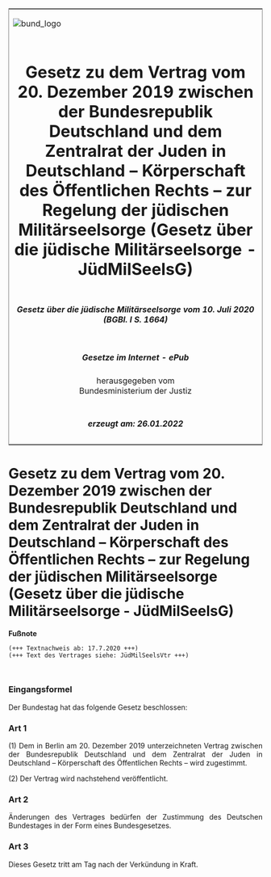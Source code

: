 <span id="DECKBLATT.html"></span>

<table border="0" frame="border" width="100%">

<tr valign="top">

<td align="left">

![bund\_logo](BfJ_2021_Web_de_de.gif)

</td>

<td align="right">

 

</td>

</tr>

<tr align="center" valign="middle">

<td colspan="2">

# Gesetz zu dem Vertrag vom 20. Dezember 2019 zwischen der Bundesrepublik Deutschland und dem Zentralrat der Juden in Deutschland – Körperschaft des Öffentlichen Rechts – zur Regelung der jüdischen Militärseelsorge (Gesetz über die jüdische Militärseelsorge - JüdMilSeelsG)

</td>

</tr>

<tr align="center" valign="middle">

<td colspan="2">

##### Gesetz über die jüdische Militärseelsorge vom 10. Juli 2020 (BGBl. I S. 1664)

</td>

</tr>

<tr align="center" valign="middle">

<td colspan="2">

  
  

##### Gesetze im Internet - ePub  
  
herausgegeben vom  
Bundesministerium der Justiz

</td>

</tr>

<tr align="center" valign="bottom">

<td colspan="2">

  
  

##### erzeugt am: 26.01.2022

</td>

</tr>

</table>

<span id="BJNR166400020.html"></span>

# Gesetz zu dem Vertrag vom 20. Dezember 2019 zwischen der Bundesrepublik Deutschland und dem Zentralrat der Juden in Deutschland – Körperschaft des Öffentlichen Rechts – zur Regelung der jüdischen Militärseelsorge (Gesetz über die jüdische Militärseelsorge - JüdMilSeelsG)

<div>

  
**Fußnote**

<div class="jnhtml">

<div>

<div class="jurAbsatz">

  

``` 
(+++ Textnachweis ab: 17.7.2020 +++)
(+++ Text des Vertrages siehe: JüdMilSeelsVtr +++)

 
```

</div>

</div>

</div>

</div>

<span id="BJNR166400020BJNE000100000.html"></span>

### Eingangsformel  

<div>

<div class="jnhtml">

<div>

<div class="jurAbsatz" style="text-align:justify;">

Der Bundestag hat das folgende Gesetz beschlossen:

</div>

</div>

</div>

</div>

<span id="BJNR166400020BJNE000200000.html"></span>

### Art 1  

<div>

<div class="jnhtml">

<div>

<div class="jurAbsatz" style="text-align:justify;">

(1) Dem in Berlin am 20. Dezember 2019 unterzeichneten Vertrag zwischen
der Bundesrepublik Deutschland und dem Zentralrat der Juden in
Deutschland – Körperschaft des Öffentlichen Rechts – wird zugestimmt.

</div>

<div class="jurAbsatz" style="text-align:justify;">

(2) Der Vertrag wird nachstehend veröffentlicht.

</div>

</div>

</div>

</div>

<span id="BJNR166400020BJNE000300000.html"></span>

### Art 2  

<div>

<div class="jnhtml">

<div>

<div class="jurAbsatz" style="text-align:justify;">

Änderungen des Vertrages bedürfen der Zustimmung des Deutschen
Bundestages in der Form eines Bundesgesetzes.

</div>

</div>

</div>

</div>

<span id="BJNR166400020BJNE000400000.html"></span>

### Art 3  

<div>

<div class="jnhtml">

<div>

<div class="jurAbsatz" style="text-align:justify;">

Dieses Gesetz tritt am Tag nach der Verkündung in Kraft.

</div>

</div>

</div>

</div>
